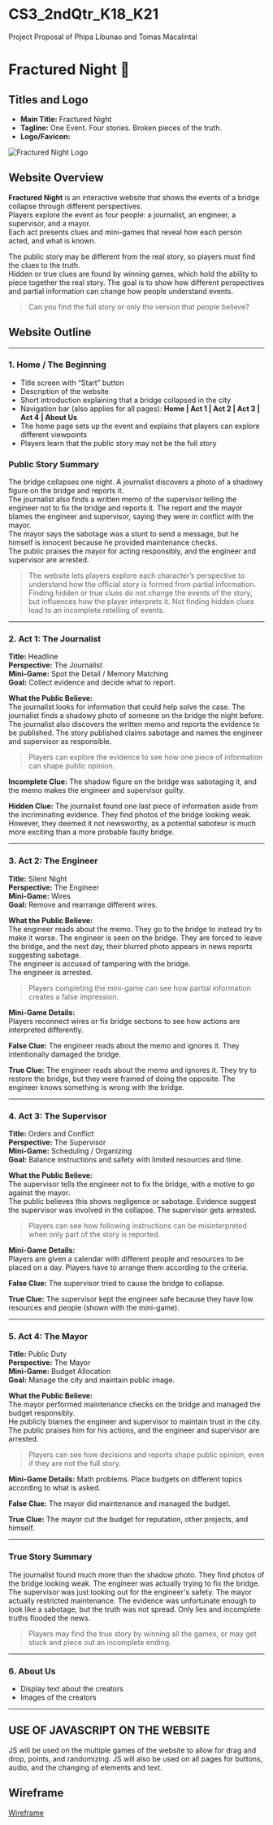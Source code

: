 # CS3_2ndQtr_K18_K21
Project Proposal of Phipa Libunao and Tomas Macalintal

# Fractured Night 🌚

## Titles and Logo
- **Main Title:** Fractured Night  
- **Tagline:** One Event. Four stories. Broken pieces of the truth.  
- **Logo/Favicon:**  

![Fractured Night Logo](https://github.com/phipalibunao/CS3_2ndQtr_K18_K21/blob/main/assests/cspairproj_favicon2.png?raw=true)

## Website Overview
**Fractured Night** is an interactive website that shows the events of a bridge collapse through different perspectives.  
Players explore the event as four people: a journalist, an engineer, a supervisor, and a mayor.  
Each act presents clues and mini-games that reveal how each person acted, and what is known.  

The public story may be different from the real story, so players must find the clues to the truth.  
Hidden or true clues are found by winning games, which hold the ability to piece together the real story.
The goal is to show how different perspectives and partial information can change how people understand events.

> Can you find the full story or only the version that people believe?

## Website Outline

---

### 1. Home / The Beginning
- Title screen with “Start” button
- Description of the website
- Short introduction explaining that a bridge collapsed in the city  
- Navigation bar (also applies for all pages): **Home | Act 1 | Act 2 | Act 3 | Act 4 | About Us**  
- The home page sets up the event and explains that players can explore different viewpoints  
- Players learn that the public story may not be the full story

### Public Story Summary
The bridge collapses one night. A journalist discovers a photo of a shadowy figure on the bridge and reports it.  
The journalist also finds a written memo of the supervisor telling the engineer not to fix the bridge and reports it.
The report and the mayor blames the engineer and supervisor, saying they were in conflict with the mayor.  
The mayor says the sabotage was a stunt to send a message, but he himself is innocent because he provided maintenance checks.  
The public praises the mayor for acting responsibly, and the engineer and supervisor are arrested.  

> The website lets players explore each character’s perspective to understand how the official story is formed from partial information.
> Finding hidden or true clues do not change the events of the story, but influences how the player interprets it.
> Not finding hidden clues lead to an incomplete retelling of events.

---

### 2. Act 1: The Journalist
**Title:** Headline  
**Perspective:** The Journalist  
**Mini-Game:** Spot the Detail / Memory Matching  
**Goal:** Collect evidence and decide what to report.  

**What the Public Believe:**  
The journalist looks for information that could help solve the case.
The journalist finds a shadowy photo of someone on the bridge the night before.  
The journalist also discovers the written memo and reports the evidence to be published.
The story published claims sabotage and names the engineer and supervisor as responsible.  

> Players can explore the evidence to see how one piece of information can shape public opinion.

**Incomplete Clue:** The shadow figure on the bridge was sabotaging it, and the memo makes the engineer and supervisor guilty.

**Hidden Clue:** The journalist found one last piece of information aside from the incriminating evidence. 
They find photos of the bridge looking weak. However, they deemed it not newsworthy, as a potential saboteur is much more exciting than a more probable faulty bridge.

---

### 3. Act 2: The Engineer
**Title:** Silent Night  
**Perspective:** The Engineer  
**Mini-Game:** Wires  
**Goal:** Remove and rearrange different wires.

**What the Public Believe:**  
The engineer reads about the memo.
They go to the bridge to instead try to make it worse.
The engineer is seen on the bridge.
They are forced to leave the bridge, and the next day, their blurred photo appears in news reports suggesting sabotage.  
The engineer is accused of tampering with the bridge.  
The engineer is arrested.

> Players completing the mini-game can see how partial information creates a false impression.  

**Mini-Game Details:**  
Players reconnect wires or fix bridge sections to see how actions are interpreted differently.  

**False Clue:** The engineer reads about the memo and ignores it. They intentionally damaged the bridge.

**True Clue:** The engineer reads about the memo and ignores it. They try to restore the bridge, but they were framed of doing the opposite.
The engineer knows something is wrong with the bridge.

---

### 4. Act 3: The Supervisor
**Title:** Orders and Conflict  
**Perspective:** The Supervisor  
**Mini-Game:** Scheduling / Organizing  
**Goal:** Balance instructions and safety with limited resources and time.  

**What the Public Believe:**  
The supervisor tells the engineer not to fix the bridge, with a motive to go against the mayor.  
The public believes this shows negligence or sabotage.
Evidence suggest the supervisor was involved in the collapse.
The supervisor gets arrested.

> Players can see how following instructions can be misinterpreted when only part of the story is reported.  

**Mini-Game Details:**  
Players are given a calendar with different people and resources to be placed on a day. Players have to arrange them according to the criteria.

**False Clue:** The supervisor tried to cause the bridge to collapse.

**True Clue:** The supervisor kept the engineer safe because they have low resources and people (shown with the mini-game).

---

### 5. Act 4: The Mayor
**Title:** Public Duty  
**Perspective:** The Mayor  
**Mini-Game:** Budget Allocation  
**Goal:** Manage the city and maintain public image.  

**What the Public Believe:**  
The mayor performed maintenance checks on the bridge and managed the budget responsibly.  
He publicly blames the engineer and supervisor to maintain trust in the city.  
The public praises him for his actions, and the engineer and supervisor are arrested.  

> Players can see how decisions and reports shape public opinion, even if they are not the full story.  

**Mini-Game Details:** 
Math problems. Place budgets on different topics according to what is asked.

**False Clue:** The mayor did maintenance and managed the budget.

**True Clue:** The mayor cut the budget for reputation, other projects, and himself.

---

### True Story Summary
The journalist found much more than the shadow photo. They find photos of the bridge looking weak. The engineer was actually trying to fix the bridge. The supervisor was just looking out for the engineer's safety. The mayor actually restricted maintenance. The evidence was unfortunate enough to look like a sabotage, but the truth was not spread. Only lies and incomplete truths flooded the news.

> Players may find the true story by winning all the games, or may get stuck and piece out an incomplete ending.

---

### 6. About Us
- Display text about the creators
- Images of the creators

---

## USE OF JAVASCRIPT ON THE WEBSITE
JS will be used on the multiple games of the website to allow for drag and drop, points, and randomizing. JS will also be used on all pages for buttons, audio, and the changing of elements and text.

## Wireframe
[Wireframe](https://www.canva.com/design/DAG3Kq1fF2w/QB8ZXY0owkpqdNUfHf5pgw/edit?utm_content=DAG3Kq1fF2w&utm_campaign=designshare&utm_medium=link2&utm_source=sharebutton)
